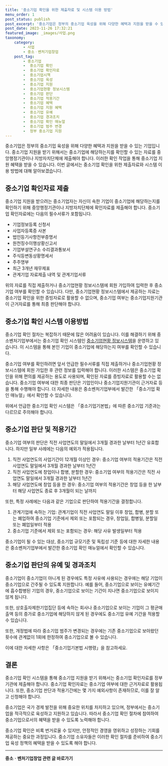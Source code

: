 ```yaml
---
title: '중소기업 확인을 위한 제출자료 및 시스템 이용 방법'
menu_order: 1
post_status: publish
post_excerpt: '중소기업은 정부의 중소기업 육성을 위해 다양한 혜택과 지원을 받을 수 있는 기업입니다. 중소기업 지원을 받기 위해서는 중소기업에 해당하는지를 확인할 수 있는 자료를 중앙행정기관이나 지방자치단체에 제출해야 합니다. 이러한 확인 작업을 통해 중소기업 지원 혜택을 받을 수 있습니다. 이번 글에서는 중소기업 확인을 위한 제출자료와 시스템 이용 방법에 대해 알아보겠습니다.'
post_date: 2023-11-26 17:32:21
featured_image: _images/사업.png
taxonomy:
    category:
        - 사업
        - 중소ㆍ벤처기업창업
    post_tag:
        - 중소기업
        -  중소기업 확인
        -  중소기업 확인자료
        -  중소기업시책
        -  중소기업 육성
        -  중소기업 지원
        -  중소기업현황 정보시스템
        -  중소기업 판단
        -  중소기업 적용기간
        -  중소기업 혜택
        -  중소기업 지원 혜택
        -  중소기업 유예
        -  중소기업 경과조치
        -  중소기업 확인 매뉴얼
        -  중소기업 범주 변경
        -  정부 중소기업 지원
---
```



중소기업은 정부의 중소기업 육성을 위해 다양한 혜택과 지원을 받을 수 있는 기업입니다. 중소기업 지원을 받기 위해서는 중소기업에 해당하는지를 확인할 수 있는 자료를 중앙행정기관이나 지방자치단체에 제출해야 합니다. 이러한 확인 작업을 통해 중소기업 지원 혜택을 받을 수 있습니다. 이번 글에서는 중소기업 확인을 위한 제출자료와 시스템 이용 방법에 대해 알아보겠습니다.

## 중소기업 확인자료 제출
중소기업 지원을 받으려는 중소기업자는 자신이 속한 기업이 중소기업에 해당하는지를 확인하기 위해 중앙행정기관이나 지방자치단체에 확인자료를 제출해야 합니다. 중소기업 확인자료에는 다음의 필수서류가 포함됩니다.

- 기업정보등록 신청서
- 사업자등록증 사본
- 법인등기사항전부증명서
- 원천징수이행상황신고서
- 기업부설연구소 수리결과통보서
- 주식등변동상황명세서
- 주주명부
- 최근 3개년 재무제표
- 관계기업 자료제출 내역 및 관계기업서류

위의 자료를 직접 제출하거나 중소기업현황 정보시스템에 회원 가입하여 입력한 후 중소기업 여부를 확인할 수 있습니다. 다만, 중소기업현황 정보시스템에서 제공하는 자료는 중소기업 확인을 위한 증빙자료로 활용할 수 없으며, 중소기업 여부는 중소기업지원기관이 근거자료를 통해 최종 판단해야 합니다.

## 중소기업 확인 시스템 이용방법
중소기업 확인 절차는 복잡하기 때문에 많은 어려움이 있습니다. 이를 해결하기 위해 중소벤처기업부에서는 중소기업 확인 시스템인 [중소기업현황 정보시스템](https://sminfo.mss.go.kr/)을 운영하고 있습니다. 이 시스템을 통해 본인 기업이 중소기업에 해당하는지 여부를 확인할 수 있습니다.

중소기업 여부를 확인하려면 앞서 언급한 필수서류를 직접 제출하거나 중소기업현황 정보시스템에 회원 가입한 후 관련 정보를 입력해야 합니다. 이러한 시스템은 중소기업 확인을 위해 편의를 제공하는 용도로 사용되며, 확인된 자료를 증빙자료로 활용할 수는 없습니다. 중소기업 여부에 대한 최종 판단은 기업인이나 중소기업지원기관이 근거자료 등을 통해 수행해야 합니다. 더 자세한 내용은 중소벤처기업부에서 발간한 「중소기업 확인 매뉴얼」에서 확인할 수 있습니다.

위에서 언급한 중소기업 확인 시스템은 「중소기업기본법」에 따른 중소기업 기준과는 다르므로 주의해야 합니다.

## 중소기업 판단 및 적용기간
중소기업 여부의 판단은 직전 사업연도의 말일에서 3개월 경과한 날부터 1년간 유효합니다. 하지만 일부 사례에는 다음의 예외가 적용됩니다.

1. 직전 사업연도의 사업기간이 12개월 이상인 경우: 중소기업 여부의 적용기간은 직전 사업연도 말일에서 3개월 경과한 날부터 1년간
2. 직전 사업연도에 창업이나 합병, 분할한 경우: 중소기업 여부의 적용기간은 직전 사업연도 말일에서 3개월 경과한 날부터 1년간
3. 해당 사업연도에 창업 등을 한 경우: 중소기업 여부의 적용기간은 창업 등을 한 날부터 해당 사업연도 종료 후 3개월이 되는 날까지

또한, 특정 사례에는 다음과 같은 기업으로 판단하여 적용기간을 결정합니다.

1. 관계기업에 속하는 기업: 관계기업이 직전 사업연도 말일 이후 창업, 합병, 분할 또는 폐업하여 중소기업 기준에서 제외 또는 포함되는 경우, 창업일, 합병일, 분할일 또는 폐업일부터 적용
2. 중소기업 기준에서 제외 또는 포함되는 경우: 해당 사유 발생일부터 적용

중소기업이 될 수 있는 대상, 중소기업 규모기준 및 독립성 기준 등에 대한 자세한 내용은 중소벤처기업부에서 발간한 중소기업 확인 매뉴얼에서 확인할 수 있습니다.

## 중소기업 판단의 유예 및 경과조치
중소기업이 중소기업이 아니게 된 경우에도 특정 사유에 사용되는 경우에는 해당 기업이 중소기업으로 간주될 수 있도록 지원합니다. 예를 들어, 중소기업으로 보이는 유예기간에 흡수합병된 기업의 경우, 중소기업으로 보이는 기간이 지나면 중소기업으로 보이지 않게 됩니다.

또한, 상호출자제한기업집단 등에 속하는 회사나 중소기업으로 보이는 기업이 그 평균매출액 등의 증가로 중소기업에 해당하지 않게 된 경우에도 중소기업 유예 기간을 적용할 수 있습니다.

또한, 개정법에 따라 중소기업 범주가 변경되는 경우에는 기존 중소기업으로 보아왔던 횟수에 관계없이 1회에 한정하여 중소기업으로 볼 수 있습니다.

이에 대한 자세한 사항은 「중소기업기본법 시행령」을 참고하세요.

## 결론
중소기업 확인 시스템을 통해 중소기업 지원을 받기 위해서는 중소기업 확인자료를 정부기관에 제출해야 합니다. 중소기업 확인자료는 중소기업 여부에 대한 근거자료로 활용됩니다. 또한, 중소기업 판단과 적용기간에는 몇 가지 예외사항이 존재하므로, 이를 잘 알고 신청해야 합니다.

중소기업은 국가 경제 발전을 위해 중요한 위치를 차지하고 있으며, 정부에서는 중소기업을 적극적으로 육성하고 지원하고 있습니다. 따라서 중소기업 확인 절차에 참여하여 중소기업으로서의 혜택을 받을 수 있도록 노력해야 합니다.

중소기업 확인은 비록 번거로울 수 있지만, 안정적인 경영을 영위하고 성장하는 기회를 제공하는 중요한 과정입니다. 중소기업 소유자들은 이러한 확인 절차를 준비하여 중소기업 육성 정책의 혜택을 받을 수 있도록 해야 합니다.


<!-- wp:separator -->
<hr class="wp-block-separator has-alpha-channel-opacity"/>
<!-- /wp:separator -->

<!-- wp:group {"backgroundColor":"base","layout":{"type":"constrained"}} -->
<div class="wp-block-group has-base-background-color has-background"><!-- wp:paragraph {"align":"center","fontSize":"medium"} -->
<p class="has-text-align-center has-large-font-size"><strong>중소ㆍ벤처기업창업 관련 글 바로가기</strong></p>
<!-- /wp:paragraph -->


<!-- wp:latest-posts
{"categories":[{"id":27141,"count":19,"description":"","link":"https://uknowlaw.com/category/%ec%a4%91%ec%86%8c%e3%86%8d%eb%b2%a4%ec%b2%98%ea%b8%b0%ec%97%85%ec%b0%bd%ec%97%85/","name":"중소ㆍ벤처기업창업","slug":"중소ㆍ벤처기업창업","taxonomy":"category","parent":0,"meta":[],"_links":{"self":[{"href":"https://uknowlaw.com/wp-json/wp/v2/categories/27141"}],"collection":[{"href":"https://uknowlaw.com/wp-json/wp/v2/categories"}],"about":[{"href":"https://uknowlaw.com/wp-json/wp/v2/taxonomies/category"}],"wp:post_type":[{"href":"https://uknowlaw.com/wp-json/wp/v2/posts?categories=27141"}],"curies":[{"name":"wp","href":"https://api.w.org/{rel}","templated":true}]}}],"postsToShow":100,"excerptLength":28,"postLayout":"grid","columns":2,"featuredImageAlign":"left","featuredImageSizeSlug":"large","fontSize":"small"} /--></div>
<!-- /wp:group -->